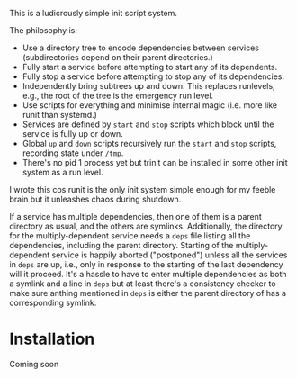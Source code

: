 This is a ludicrously simple init script system.

The philosophy is:

* Use a directory tree to encode dependencies between services (subdirectories depend on their parent directories.)
* Fully start a service before attempting to start any of its dependents.
* Fully stop a service before attempting to stop any of its dependencies.
* Independently bring subtrees up and down. This replaces runlevels, e.g., the root of the tree is the emergency run level.
* Use scripts for everything and minimise internal magic (i.e. more like runit than systemd.)
* Services are defined by `start` and `stop` scripts which block until the service is fully up or down.
* Global `up` and `down` scripts recursively run the `start` and `stop` scripts, recording state under `/tmp`.
* There's no pid 1 process yet but trinit can be installed in some other init system as a run level.

I wrote this cos runit is the only init system simple enough for my feeble brain but it unleashes chaos during shutdown.


If a service has multiple dependencies, then one of them is a parent directory as usual, and the others are symlinks. Additionally, the directory for the multiply-dependent service needs a `deps` file listing all the dependencies, including the parent directory. Starting of the multiply-dependent service is happily aborted ("postponed") unless all the services in `deps` are up, i.e., only in response to the starting of the last dependency will it proceed. It's a hassle to have to enter multiple dependencies as both a symlink and a line in `deps` but at least there's a consistency checker to make sure anthing mentioned in `deps` is either the parent directory of has a corresponding symlink.

# Installation

Coming soon


